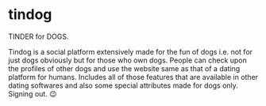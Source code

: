 # tindog
TINDER for DOGS.

Tindog is a social platform extensively made for the fun of dogs i.e. not for just dogs obviously but for those who own dogs. People can check upon the profiles of other dogs and use the website same as that of a dating platform for humans. Includes all of those features that are available in other dating softwares and also some special attributes made for dogs only. Signing out. 😉
